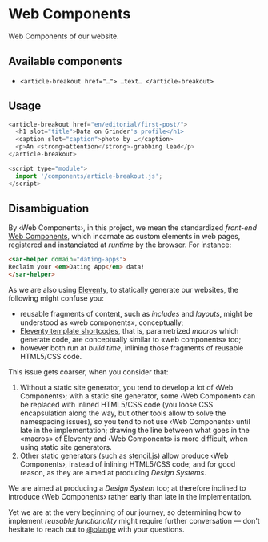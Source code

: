 # Web Components

Web Components of our website.

## Available components

* `<article-breakout href="…"> …text… </article-breakout>`

## Usage

```javascript
<article-breakout href="en/editorial/first-post/">
  <h1 slot="title">Data on Grinder's profile</h1>
  <caption slot="caption">photo by …</caption>
  <p>An <strong>attention</strong>-grabbing lead</p>
</article-breakout>

<script type="module">
  import '/components/article-breakout.js';
</script>
```

## Disambiguation

By ‹Web Components›, in this project, we mean the standardized _front-end_ [Web Components](https://www.webcomponents.org/introduction), which incarnate as custom elements in web pages, registered and instanciated at _runtime_ by the browser. For instance:

```html
<sar-helper domain="dating-apps">
Reclaim your <em>Dating App</em> data!
</sar-helper>
```

As we are also using [Eleventy](https://www.11ty.dev), to statically generate our websites, the following might confuse you:

* reusable fragments of content, such as _includes_ and _layouts_, might be understood as «web components», conceptually;
* [Eleventy template shortcodes](https://www.11ty.dev/docs/shortcodes/), that is, parametrized _macros_ which generate code, are conceptually similar to «web components» too;
* however both run at _build time_, inlining those fragments of reusable HTML5/CSS code.

This issue gets coarser, when you consider that:

1. Without a static site generator, you tend to develop a lot of ‹Web Components›; with a static site generator, some ‹Web Component› can be replaced with inlined HTML5/CSS code (you loose CSS encapsulation along the way, but other tools allow to solve the namespacing issues), so you tend to not use ‹Web Components› until late in the implementation; drawing the line between what goes in the «macros» of Eleventy and ‹Web Components› is more difficult, when using static site generators.
2. Other static generators (such as [stencil.js](https://stenciljs.com)) allow produce ‹Web Components›, instead of inlining HTML5/CSS code; and for good reason, as they are aimed at producing _Design Systems_.

We are aimed at producing a _Design System_ too; at therefore inclined to introduce ‹Web Components› rather early than late in the implementation. 

Yet we are at the very beginning of our journey, so determining how to implement _reusable functionality_ might require further conversation — don't hesitate to reach out to [@olange](http://github.com/olange) with your questions.